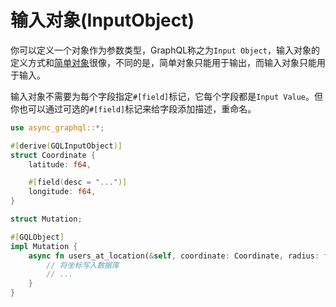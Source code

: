# 输入对象(InputObject)

你可以定义一个对象作为参数类型，GraphQL称之为`Input Object`，输入对象的定义方式和[简单对象](define_simple_object.md)很像，不同的是，简单对象只能用于输出，而输入对象只能用于输入。

输入对象不需要为每个字段指定`#[field]`标记，它每个字段都是`Input Value`。但你也可以通过可选的`#[field]`标记来给字段添加描述，重命名。

```rust
use async_graphql::*;

#[derive(GQLInputObject)]
struct Coordinate {
    latitude: f64,

    #[field(desc = "...")]
    longitude: f64,
}

struct Mutation;

#[GQLObject]
impl Mutation {
    async fn users_at_location(&self, coordinate: Coordinate, radius: f64) -> Vec<User> {
        // 将坐标写入数据库
        // ...
    }
}
```